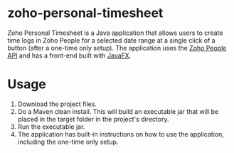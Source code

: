 # zoho-personal-timesheet

Zoho Personal Timesheet is a Java application that allows users to create time logs in Zoho People for a selected date range at a single click of a button (after a one-time only setup). The application uses the [Zoho People API](https://www.zoho.com/people/api/overview.html) and has a front-end built with [JavaFX](https://www.zoho.com/people/api/overview.html).

# Usage

1. Download the project files.
2. Do a Maven clean install. This will build an executable jar that will be placed in the target folder in the project's directory.
3. Run the executable jar.
4. The application has built-in instructions on how to use the application, including the one-time only setup.
